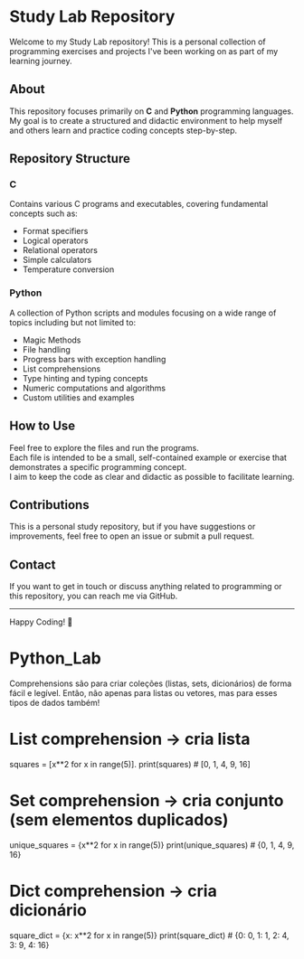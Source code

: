 # Study Lab Repository

Welcome to my Study Lab repository! This is a personal collection of programming exercises and projects I've been working on as part of my learning journey.

## About

This repository focuses primarily on **C** and **Python** programming languages.  
My goal is to create a structured and didactic environment to help myself and others learn and practice coding concepts step-by-step.

## Repository Structure

### C
Contains various C programs and executables, covering fundamental concepts such as:
- Format specifiers
- Logical operators
- Relational operators
- Simple calculators
- Temperature conversion

### Python
A collection of Python scripts and modules focusing on a wide range of topics including but not limited to:
- Magic Methods
- File handling
- Progress bars with exception handling
- List comprehensions
- Type hinting and typing concepts
- Numeric computations and algorithms
- Custom utilities and examples

## How to Use

Feel free to explore the files and run the programs.  
Each file is intended to be a small, self-contained example or exercise that demonstrates a specific programming concept.  
I aim to keep the code as clear and didactic as possible to facilitate learning.

## Contributions

This is a personal study repository, but if you have suggestions or improvements, feel free to open an issue or submit a pull request.

## Contact

If you want to get in touch or discuss anything related to programming or this repository, you can reach me via GitHub.

---

Happy Coding! 🚀


# Python_Lab

Comprehensions são para criar coleções (listas, sets, dicionários) de forma fácil e legível. Então, não apenas para listas ou vetores, mas para esses tipos de dados também!

# List comprehension → cria lista
squares = [x**2 for x in range(5)].
print(squares)  # [0, 1, 4, 9, 16]

# Set comprehension → cria conjunto (sem elementos duplicados)
unique_squares = {x**2 for x in range(5)}
print(unique_squares)  # {0, 1, 4, 9, 16}

# Dict comprehension → cria dicionário
square_dict = {x: x**2 for x in range(5)}
print(square_dict)  # {0: 0, 1: 1, 2: 4, 3: 9, 4: 16}
